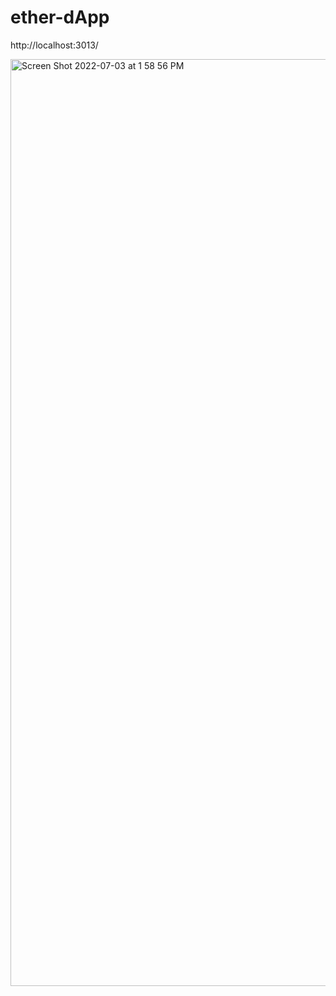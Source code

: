 # ether-dApp

http://localhost:3013/

<img width="1483" alt="Screen Shot 2022-07-03 at 1 58 56 PM" src="https://user-images.githubusercontent.com/79714014/177054997-c149cbaa-f8e2-4ec7-95b2-728a86cd98fd.png">

